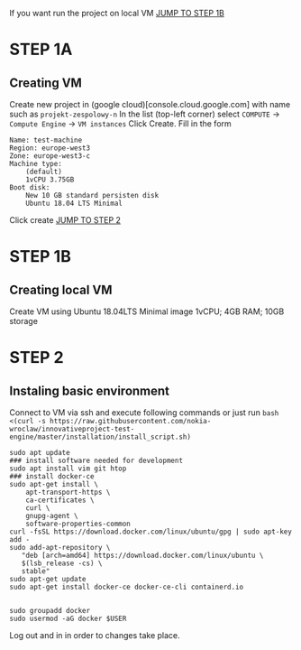 If you want run the project on local VM [JUMP TO STEP 1B](#STEP-1B)
# STEP 1A
## Creating VM
Create new project in (google cloud)[console.cloud.google.com] with name such as `projekt-zespolowy-n`
In the list (top-left corner) select `COMPUTE` -> `Compute Engine` -> `VM instances`
Click Create.
Fill in the form
```
Name: test-machine
Region: europe-west3
Zone: europe-west3-c
Machine type:
	(default)
	1vCPU 3.75GB
Boot disk:
	New 10 GB standard persisten disk
	Ubuntu 18.04 LTS Minimal
```
Click create 
[JUMP TO STEP 2](#STEP-2)

# STEP 1B
## Creating local VM
Create VM using Ubuntu 18.04LTS Minimal image 1vCPU; 4GB RAM; 10GB storage

# STEP 2
## Instaling basic environment

Connect to VM via ssh and execute following commands 
or just run `bash <(curl -s https://raw.githubusercontent.com/nokia-wroclaw/innovativeproject-test-engine/master/installation/install_script.sh)` 

```
sudo apt update
### install software needed for development
sudo apt install vim git htop
### install docker-ce
sudo apt-get install \
    apt-transport-https \
    ca-certificates \
    curl \
    gnupg-agent \
    software-properties-common
curl -fsSL https://download.docker.com/linux/ubuntu/gpg | sudo apt-key add -
sudo add-apt-repository \
   "deb [arch=amd64] https://download.docker.com/linux/ubuntu \
   $(lsb_release -cs) \
   stable"
sudo apt-get update
sudo apt-get install docker-ce docker-ce-cli containerd.io


sudo groupadd docker
sudo usermod -aG docker $USER
```
Log out and in in order to changes take place.


